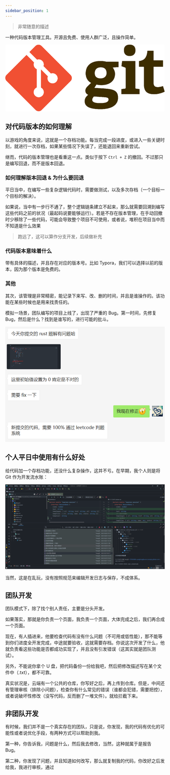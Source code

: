 ```yaml
---
sidebar_position: 1
---
```


> 非常随意的描述

一种代码版本管理工具。开源且免费、使用人群广泛，且操作简单。

![](./images/1.png)

## 对代码版本的如何理解

以游戏的角度来说，这就是一个存档功能。每当完成一段进度，或进入一些关键时刻，就进行一次存档，如果某些情况下失误了，还能退回来重新尝试。

继而，代码的版本管理也是看重这一点。类似于按下 `Ctrl + Z` 的撤回。不过那只是编写回退，而不是版本回退。

### 如何理解版本回退 & 为什么要回退

平日当中，在编写一些复杂逻辑代码时，需要做测试，以及多次存档（一个目标一个目标的解决）。

如果说，当中有一步行不通了，整个逻辑链条建立不起来，那么就需要回溯到编写这些代码之前的状况（最起码说要能够运行）。若是不存在版本管理，在手动回撤时少移除了一些代码，可能会导致整个项目不可使用，或者说，堆积在项目当中而不知道是什么效果

> 跑远了，这可以算作分支开发，后续做补充

### 代码版本意味着什么

带有具体的描述，并且存在对应的版本号。比如 Typora，我们可以选择以前的版本，因为那个版本是免费的。

### 其他

其次，该管理是非常精密，能记录下来写、改、删的时间，并且是谁操作的。该功能在某些时候也是用来找责任的。

模拟一场景，团队编写的项目上线了，出现了严重的 Bug。第一时间，先修复 Bug，然后是什么？找到是谁写的，进行可能的批斗。

![](./images/2.png)

## 个人平日中使用有什么好处

给代码加一个存档功能，还没什么复杂操作，这并不亏。在早期，我个人则是将 Git 作为开发流水账：

![](./images/3.png)

当然，这是在乱玩，没有按照规范来编辑开发日志与保存，不成体系。

## 团队开发

团队模式下，除了找个别人责任，主要是分头开发。

如果落实，那就是你负责一个页面，我负责一个页面，大体完成之后，我们再合成一个页面。

现在，有人插进来，他要检查代码有没有什么问题（不可用或低性能），那不能等到你们进度全开发完成，中途就要验收，这就需要存档。你说这次开发了什么，他就负责看这些功能是否都成功实现了，并且没有引发错误（这其实就是团队测试）。

另外，不能说你拿个 U 盘，把代码备份一份给我吧，然后把修改描述写在某个文件中（.txt），都不可靠。

真实状况是，云端有一个公共的仓库，你写好之后，再上传到仓库。但是，中间还有管理审核（排除小问题），检查你有什么常见的错误（谁都会犯错，需要把控），或者说破坏性修改（没写代码，反而删了一堆文件）。就给拦截下来。

## 非团队开发

有时候，我们并不是一个真实存在的团队，只是说，你发现，我的代码有优化的可能性或者说优化手段，有两种方式可以帮助到我。

第一种，你告诉我，问题是什么，然后我去修改，当然，这种就属于是报告 Bug。

第二种，你发现了问题，并且知道如何改写，那么就复制我的代码，你改好之后发给我，我进行审核，通过
